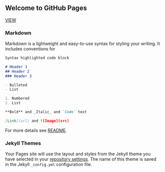 ## Welcome to GitHub Pages

[VIEW](https://github.com/mishalhossin/alecto)


### Markdown

Markdown is a lightweight and easy-to-use syntax for styling your writing. It includes conventions for

```markdown
Syntax highlighted code block

# Header 1
## Header 2
### Header 3

- Bulleted
- List

1. Numbered
2. List

**Bold** and _Italic_ and `Code` text

[Link](url) and ![Image](src)
```

For more details see [README](https://github.com/mishalhossin/alecto/blob/main/README.md).

### Jekyll Themes

Your Pages site will use the layout and styles from the Jekyll theme you have selected in your [repository settings](https://github.com/mishalhossin/alecto/settings/pages). The name of this theme is saved in the Jekyll `_config.yml` configuration file.
